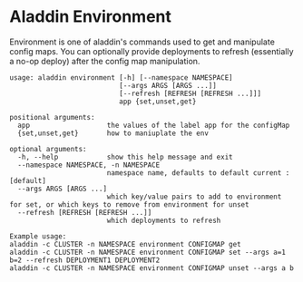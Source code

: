 # Aladdin Environment
Environment is one of aladdin's commands used to get and manipulate config maps. You can optionally provide deployments to refresh (essentially a no-op deploy) after the config map manipulation.    

```
usage: aladdin environment [-h] [--namespace NAMESPACE]
                           [--args ARGS [ARGS ...]]
                           [--refresh [REFRESH [REFRESH ...]]]
                           app {set,unset,get}

positional arguments:
  app                   the values of the label app for the configMap
  {set,unset,get}       how to maniuplate the env

optional arguments:
  -h, --help            show this help message and exit
  --namespace NAMESPACE, -n NAMESPACE
                        namespace name, defaults to default current : [default]
  --args ARGS [ARGS ...]
                        which key/value pairs to add to environment for set, or which keys to remove from environment for unset
  --refresh [REFRESH [REFRESH ...]]
                        which deployments to refresh

Example usage:
aladdin -c CLUSTER -n NAMESPACE environment CONFIGMAP get
aladdin -c CLUSTER -n NAMESPACE environment CONFIGMAP set --args a=1 b=2 --refresh DEPLOYMENT1 DEPLOYMENT2
aladdin -c CLUSTER -n NAMESPACE environment CONFIGMAP unset --args a b
```
